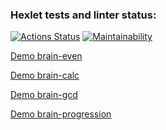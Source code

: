 ### Hexlet tests and linter status:
[![Actions Status](https://github.com/olyavorobeva/python-project-49/workflows/hexlet-check/badge.svg)](https://github.com/olyavorobeva/python-project-49/actions)
[![Maintainability](https://api.codeclimate.com/v1/badges/c5be20bbe33e755776f4/maintainability)](https://codeclimate.com/github/olyavorobeva/python-project-49/maintainability)


[Demo brain-even](https://asciinema.org/a/551628)

[Demo brain-calc](https://asciinema.org/a/eeizYaGRUYwDuGgT1iIdtrKvV)

[Demo brain-gcd](https://asciinema.org/a/dtWsqZ7BZy0KH41EIVbJnXwFJ)

[Demo brain-progression](https://asciinema.org/a/fdoRmzSK3fJZMcLI3GaLg9B6l)
